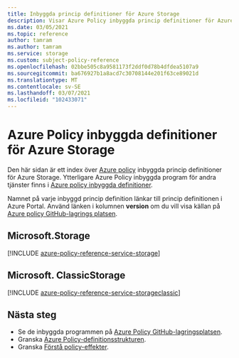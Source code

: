 ```yaml
---
title: Inbyggda princip definitioner för Azure Storage
description: Visar Azure Policy inbyggda princip definitioner för Azure Storage. Dessa inbyggda princip definitioner tillhandahåller vanliga metoder för att hantera dina Azure-resurser.
ms.date: 03/05/2021
ms.topic: reference
author: tamram
ms.author: tamram
ms.service: storage
ms.custom: subject-policy-reference
ms.openlocfilehash: 02bbe505c8a9581173f2ddf0d78b4dfdea5107a9
ms.sourcegitcommit: ba676927b1a8acd7c30708144e201f63ce89021d
ms.translationtype: MT
ms.contentlocale: sv-SE
ms.lasthandoff: 03/07/2021
ms.locfileid: "102433071"
---
```

# <a name="azure-policy-built-in-definitions-for-azure-storage"></a>Azure Policy inbyggda definitioner för Azure Storage

Den här sidan är ett index över [Azure policy](../../governance/policy/overview.md) inbyggda princip definitioner för Azure Storage. Ytterligare Azure Policy inbyggda program för andra tjänster finns i [Azure policy inbyggda definitioner](../../governance/policy/samples/built-in-policies.md).

Namnet på varje inbyggd princip definition länkar till princip definitionen i Azure Portal. Använd länken i kolumnen **version** om du vill visa källan på [Azure policy GitHub-lagrings platsen](https://github.com/Azure/azure-policy).

## <a name="microsoftstorage"></a>Microsoft.Storage

[!INCLUDE [azure-policy-reference-service-storage](../../../includes/policy/reference/byrp/microsoft.storage.md)]

## <a name="microsoftclassicstorage"></a>Microsoft. ClassicStorage

[!INCLUDE [azure-policy-reference-service-storageclassic](../../../includes/policy/reference/byrp/microsoft.classicstorage.md)]

## <a name="next-steps"></a>Nästa steg

- Se de inbyggda programmen på [Azure Policy GitHub-lagringsplatsen](https://github.com/Azure/azure-policy).
- Granska [Azure Policy-definitionsstrukturen](../../governance/policy/concepts/definition-structure.md).
- Granska [Förstå policy-effekter](../../governance/policy/concepts/effects.md).
